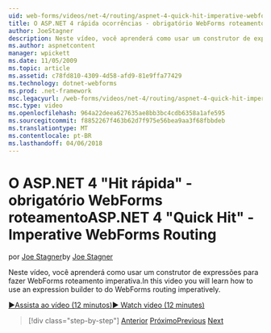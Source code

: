 ```yaml
---
uid: web-forms/videos/net-4/routing/aspnet-4-quick-hit-imperative-webforms-routing
title: O ASP.NET 4 rápida ocorrências - obrigatório WebForms roteamento
author: JoeStagner
description: Neste vídeo, você aprenderá como usar um construtor de expressões para fazer WebForms roteamento imperativa.
ms.author: aspnetcontent
manager: wpickett
ms.date: 11/05/2009
ms.topic: article
ms.assetid: c78fd810-4309-4d58-afd9-81e9ffa77429
ms.technology: dotnet-webforms
ms.prod: .net-framework
msc.legacyurl: /web-forms/videos/net-4/routing/aspnet-4-quick-hit-imperative-webforms-routing
msc.type: video
ms.openlocfilehash: 964a22deea627635ae8bb3bc4cdb6358a1afe595
ms.sourcegitcommit: f8852267f463b62d7f975e56bea9aa3f68fbbdeb
ms.translationtype: MT
ms.contentlocale: pt-BR
ms.lasthandoff: 04/06/2018
---
```

<a name="aspnet-4-quick-hit---imperative-webforms-routing"></a><span data-ttu-id="c259e-103">O ASP.NET 4 "Hit rápida" - obrigatório WebForms roteamento</span><span class="sxs-lookup"><span data-stu-id="c259e-103">ASP.NET 4 "Quick Hit" - Imperative WebForms Routing</span></span>
====================
<span data-ttu-id="c259e-104">por [Joe Stagner](https://github.com/JoeStagner)</span><span class="sxs-lookup"><span data-stu-id="c259e-104">by [Joe Stagner](https://github.com/JoeStagner)</span></span>

<span data-ttu-id="c259e-105">Neste vídeo, você aprenderá como usar um construtor de expressões para fazer WebForms roteamento imperativa.</span><span class="sxs-lookup"><span data-stu-id="c259e-105">In this video you will learn how to use an expression builder to do WebForms routing imperatively.</span></span> 

[<span data-ttu-id="c259e-106">&#9654;Assista ao vídeo (12 minutos)</span><span class="sxs-lookup"><span data-stu-id="c259e-106">&#9654; Watch video (12 minutes)</span></span>](https://channel9.msdn.com/Blogs/ASP-NET-Site-Videos/aspnet-4-quick-hit-imperative-webforms-routing)

> [!div class="step-by-step"]
> <span data-ttu-id="c259e-107">[Anterior](aspnet-4-quick-hit-permanent-redirect.md)
> [Próximo](aspnet-4-quick-hit-declarative-webforms-routing.md)</span><span class="sxs-lookup"><span data-stu-id="c259e-107">[Previous](aspnet-4-quick-hit-permanent-redirect.md)
[Next](aspnet-4-quick-hit-declarative-webforms-routing.md)</span></span>
